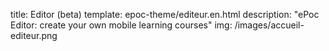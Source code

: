 title: Editor (beta)
template: epoc-theme/editeur.en.html
description: "ePoc Editor: create your own mobile learning courses"
img: /images/accueil-editeur.png